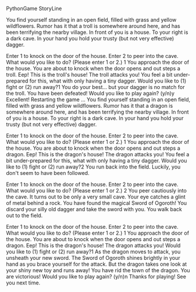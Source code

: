 PythonGame StoryLine

You find yourself standing in an open field, filled with grass and yellow wildflowers.
Rumor has it that a troll is somewhere around here, and has been terrifying the nearby village.
In front of you is a house.
To your right is a dark cave.
In your hand you hold your trusty (but not very effective) dagger.

Enter 1 to knock on the door of the house.
Enter 2 to peer into the cave.
What would you like to do?
(Please enter 1 or 2.)
1
You approach the door of the house.
You are about to knock when the door opens and out steps a troll.
Eep! This is the troll's house!
The troll attacks you!
You feel a bit under-prepared for this, what with only having a tiny dagger.
Would you like to (1) fight or (2) run away?1
You do your best...
but your dagger is no match for the troll.
You have been defeated!
Would you like to play again? (y/n)y
Excellent! Restarting the game ...
You find yourself standing in an open field, filled with grass and yellow wildflowers.
Rumor has it that a dragon is somewhere around here, and has been terrifying the nearby village.
In front of you is a house.
To your right is a dark cave.
In your hand you hold your trusty (but not very effective) dagger.

Enter 1 to knock on the door of the house.
Enter 2 to peer into the cave.
What would you like to do?
(Please enter 1 or 2.)
1
You approach the door of the house.
You are about to knock when the door opens and out steps a dragon.
Eep! This is the dragon's house!
The dragon attacks you!
You feel a bit under-prepared for this, what with only having a tiny dagger.
Would you like to (1) fight or (2) run away?2
You run back into the field. Luckily, you don't seem to have been followed.

Enter 1 to knock on the door of the house.
Enter 2 to peer into the cave.
What would you like to do?
(Please enter 1 or 2.)
2
You peer cautiously into the cave.
It turns out to be only a very small cave.
Your eye catches a glint of metal behind a rock.
You have found the magical Sword of Ogoroth!
You discard your silly old dagger and take the sword with you.
You walk back out to the field.

Enter 1 to knock on the door of the house.
Enter 2 to peer into the cave.
What would you like to do?
(Please enter 1 or 2.)
1
You approach the door of the house.
You are about to knock when the door opens and out steps a dragon.
Eep! This is the dragon's house!
The dragon attacks you!
Would you like to (1) fight or (2) run away?1
As the dragon moves to attack, you unsheath your new sword.
The Sword of Ogoroth shines brightly in your hand as you brace yourself for the attack.
But the dragon takes one look at your shiny new toy and runs away!
You have rid the town of the dragon. You are victorious!
Would you like to play again? (y/n)n
Thanks for playing! See you next time.
